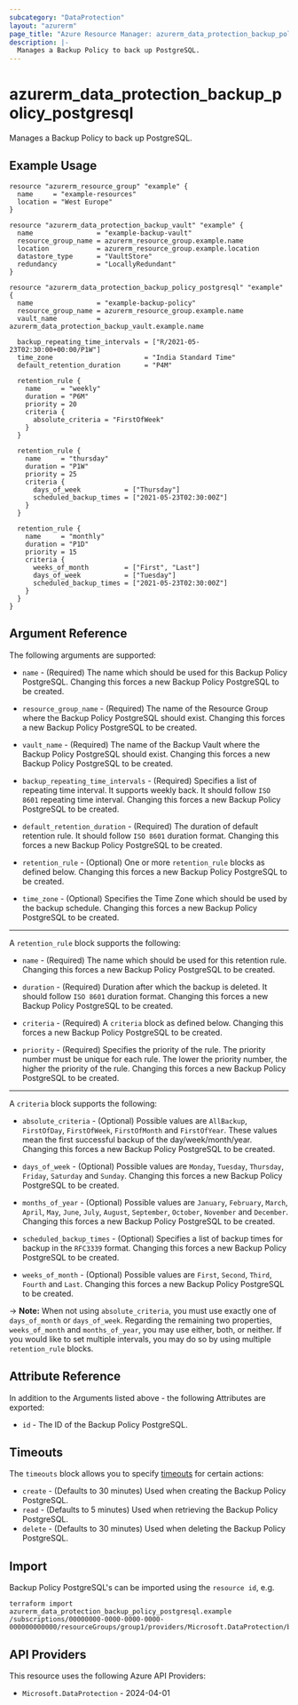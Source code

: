 ```yaml
---
subcategory: "DataProtection"
layout: "azurerm"
page_title: "Azure Resource Manager: azurerm_data_protection_backup_policy_postgresql"
description: |-
  Manages a Backup Policy to back up PostgreSQL.
---
```


# azurerm_data_protection_backup_policy_postgresql

Manages a Backup Policy to back up PostgreSQL.

## Example Usage

```hcl
resource "azurerm_resource_group" "example" {
  name     = "example-resources"
  location = "West Europe"
}

resource "azurerm_data_protection_backup_vault" "example" {
  name                = "example-backup-vault"
  resource_group_name = azurerm_resource_group.example.name
  location            = azurerm_resource_group.example.location
  datastore_type      = "VaultStore"
  redundancy          = "LocallyRedundant"
}

resource "azurerm_data_protection_backup_policy_postgresql" "example" {
  name                = "example-backup-policy"
  resource_group_name = azurerm_resource_group.example.name
  vault_name          = azurerm_data_protection_backup_vault.example.name

  backup_repeating_time_intervals = ["R/2021-05-23T02:30:00+00:00/P1W"]
  time_zone                       = "India Standard Time"
  default_retention_duration      = "P4M"

  retention_rule {
    name     = "weekly"
    duration = "P6M"
    priority = 20
    criteria {
      absolute_criteria = "FirstOfWeek"
    }
  }

  retention_rule {
    name     = "thursday"
    duration = "P1W"
    priority = 25
    criteria {
      days_of_week           = ["Thursday"]
      scheduled_backup_times = ["2021-05-23T02:30:00Z"]
    }
  }

  retention_rule {
    name     = "monthly"
    duration = "P1D"
    priority = 15
    criteria {
      weeks_of_month         = ["First", "Last"]
      days_of_week           = ["Tuesday"]
      scheduled_backup_times = ["2021-05-23T02:30:00Z"]
    }
  }
}
```

## Argument Reference

The following arguments are supported:

* `name` - (Required) The name which should be used for this Backup Policy PostgreSQL. Changing this forces a new Backup Policy PostgreSQL to be created.

* `resource_group_name` - (Required) The name of the Resource Group where the Backup Policy PostgreSQL should exist. Changing this forces a new Backup Policy PostgreSQL to be created.

* `vault_name` - (Required) The name of the Backup Vault where the Backup Policy PostgreSQL should exist. Changing this forces a new Backup Policy PostgreSQL to be created.

* `backup_repeating_time_intervals` - (Required) Specifies a list of repeating time interval. It supports weekly back. It should follow `ISO 8601` repeating time interval. Changing this forces a new Backup Policy PostgreSQL to be created.
  
* `default_retention_duration` - (Required) The duration of default retention rule. It should follow `ISO 8601` duration format. Changing this forces a new Backup Policy PostgreSQL to be created.

* `retention_rule` - (Optional) One or more `retention_rule` blocks as defined below. Changing this forces a new Backup Policy PostgreSQL to be created.

* `time_zone` - (Optional) Specifies the Time Zone which should be used by the backup schedule. Changing this forces a new Backup Policy PostgreSQL to be created.

---

A `retention_rule` block supports the following:

* `name` - (Required) The name which should be used for this retention rule. Changing this forces a new Backup Policy PostgreSQL to be created.

* `duration` - (Required) Duration after which the backup is deleted. It should follow `ISO 8601` duration format. Changing this forces a new Backup Policy PostgreSQL to be created.

* `criteria` - (Required) A `criteria` block as defined below. Changing this forces a new Backup Policy PostgreSQL to be created.

* `priority` - (Required) Specifies the priority of the rule. The priority number must be unique for each rule. The lower the priority number, the higher the priority of the rule. Changing this forces a new Backup Policy PostgreSQL to be created.

---

A `criteria` block supports the following:

* `absolute_criteria` - (Optional) Possible values are `AllBackup`, `FirstOfDay`, `FirstOfWeek`, `FirstOfMonth` and `FirstOfYear`. These values mean the first successful backup of the day/week/month/year. Changing this forces a new Backup Policy PostgreSQL to be created.

* `days_of_week` - (Optional) Possible values are `Monday`, `Tuesday`, `Thursday`, `Friday`, `Saturday` and `Sunday`. Changing this forces a new Backup Policy PostgreSQL to be created.

* `months_of_year` - (Optional) Possible values are `January`, `February`, `March`, `April`, `May`, `June`, `July`, `August`, `September`, `October`, `November` and `December`. Changing this forces a new Backup Policy PostgreSQL to be created.

* `scheduled_backup_times` - (Optional) Specifies a list of backup times for backup in the `RFC3339` format. Changing this forces a new Backup Policy PostgreSQL to be created.

* `weeks_of_month` - (Optional) Possible values are `First`, `Second`, `Third`, `Fourth` and `Last`. Changing this forces a new Backup Policy PostgreSQL to be created.

-> **Note:** When not using `absolute_criteria`, you must use exactly one of `days_of_month` or `days_of_week`. Regarding the remaining two properties, `weeks_of_month` and `months_of_year`, you may use either, both, or neither. If you would like to set multiple intervals, you may do so by using multiple `retention_rule` blocks.

## Attribute Reference

In addition to the Arguments listed above - the following Attributes are exported:

* `id` - The ID of the Backup Policy PostgreSQL.

## Timeouts

The `timeouts` block allows you to specify [timeouts](https://developer.hashicorp.com/terraform/language/resources/configure#define-operation-timeouts) for certain actions:

* `create` - (Defaults to 30 minutes) Used when creating the Backup Policy PostgreSQL.
* `read` - (Defaults to 5 minutes) Used when retrieving the Backup Policy PostgreSQL.
* `delete` - (Defaults to 30 minutes) Used when deleting the Backup Policy PostgreSQL.

## Import

Backup Policy PostgreSQL's can be imported using the `resource id`, e.g.

```shell
terraform import azurerm_data_protection_backup_policy_postgresql.example /subscriptions/00000000-0000-0000-0000-000000000000/resourceGroups/group1/providers/Microsoft.DataProtection/backupVaults/vault1/backupPolicies/backupPolicy1
```

## API Providers
<!-- This section is generated, changes will be overwritten -->
This resource uses the following Azure API Providers:

* `Microsoft.DataProtection` - 2024-04-01
